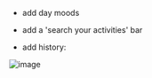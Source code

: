 - add day moods
- add a 'search your activities' bar

- add history:


![image](https://user-images.githubusercontent.com/67495678/162669439-056df951-33fe-46bb-8d60-92d410e4a260.png)
